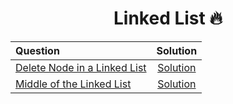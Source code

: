 <div align = "center">
  
# Linked List 🔥

|Question|Solution|
| :---- | :----: |
| [Delete Node in a Linked List](https://leetcode.com/problems/delete-node-in-a-linked-list/) | [Solution](https://git.io/JPgWd)|
| [Middle of the Linked List](https://git.io/JPgle) | [Solution](https://git.io/JPgle) |

</div>
